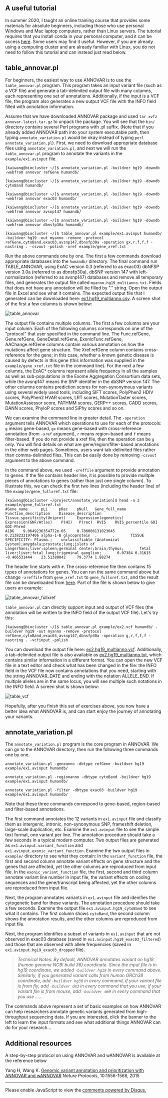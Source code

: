 ## A useful tutorial

In summer 2020, I taught an online training course that provides some materials for absolute beginners, including those who use personal Windows and Mac laptop computers, rather than Linux servers. The tutorial requires that you install conda in your personal computer, and it can be access [here](https://github.com/WGLab/Workshop_Annotation). Some users may find it useful. However, if you are already using a computing cluster and are already familiar with Linux, you do not need to follow this tutorial and can instead just read below.


## table_annovar.pl

For beginners, the easiest way to use ANNOVAR is to use the `table_annovar.pl` program. This program takes an input variant file (such as a VCF file) and generate a tab-delimited output file with many columns, each representing one set of annotations. Additionally, if the input is a VCF file, the program also generates a new output VCF file with the INFO field filled with annotation information.

Assume that we have downloaded ANNOVAR package and used `tar xvfz annovar.latest.tar.gz` to unpack the package. You will see that the `bin/` directory contains several Perl programs with .pl suffix. (Note that if you already added ANNOVAR path into your system executable path, then typing `annotate_variation.pl` would be okay instead of typing `perl annotate_variation.pl`). First, we need to download appropriate database files using `annotate_variation.pl`, and next we will run the `table_annovar.pl` program to annotate the variants in the `example/ex1.avinput` file.

```
[kaiwang@biocluster ~/]$ annotate_variation.pl -buildver hg19 -downdb -webfrom annovar refGene humandb/

[kaiwang@biocluster ~/]$ annotate_variation.pl -buildver hg19 -downdb cytoBand humandb/

[kaiwang@biocluster ~/]$ annotate_variation.pl -buildver hg19 -downdb -webfrom annovar exac03 humandb/ 

[kaiwang@biocluster ~/]$ annotate_variation.pl -buildver hg19 -downdb -webfrom annovar avsnp147 humandb/ 

[kaiwang@biocluster ~/]$ annotate_variation.pl -buildver hg19 -downdb -webfrom annovar dbnsfp30a humandb/

[kaiwang@biocluster ~/]$ table_annovar.pl example/ex1.avinput humandb/ -buildver hg19 -out myanno -remove -protocol refGene,cytoBand,exac03,avsnp147,dbnsfp30a -operation gx,r,f,f,f -nastring . -csvout -polish -xref example/gene_xref.txt
```

Run the above commands one by one. The first a few commands download appropriate databases into the `humandb/` directory. The final command run TABLE_ANNOVAR, using ExAC version 0.3 (referred to as exac03) dbNFSP version 3.0a (referred to as dbnsfp30a), dbSNP version 147 with left-normalization (referred to as avsnp147) databases and remove all temporary files, and generates the output file called `myanno.hg19_multianno.txt`. Fields that does not have any annotation will be filled by "." string. Open the output file in Excel and see what it contains. The expected output file that I generated can be downloaded here: [ex1.hg19_multianno.csv](http://www.openbioinformatics.org/annovar/download/ex1.hg19_multianno.csv). A screen shot of the first a few columns is shown below:

![table_annovar](/img/table_annovar.PNG)

The output file contains multiple columns. The first a few columns are your input column. Each of the following columns corresponds on one of the "protocol" that user specified in the command line. The Func.refGene, Gene.refGene, GeneDetail.refGene, ExonicFunc.refGene, AAChange.refGene columns contain various annotation on how the mutations affect gene structure. The Xref.refGene column contains cross-reference for the gene; in this case, whether a known genetic disease is caused by defects in this gene (this information was supplied in the `example/gene_xref.txt` file in the command line). For the next a few columns, the ExAC\* columns represent allele frequency in all the samples as well as sub-populations in the Exome Aggregation Consortium data sets, while the avsnp147 means the SNP identifier in the dbSNP version 147. The other columns contains prediction scores for non-synonymous variants using several widely used tools, including SIFT scores, PolyPhen2 HDIV scores, PolyPhen2 HVAR scores, LRT scores, MutationTaster scores, MutationAssessor score, FATHMM scores, GERP++ scores, CADD scores, DANN scores, PhyloP scores and SiPhy scores and so on. 

We can examine the command line in greater detail. The `-operation` argument tells ANNOVAR which operations to use for each of the protocols: `g` means gene-based, `gx` means gene-based with cross-reference annotation (from `-xref` argument), `r` means region-based and `f` means filter-based. If you do not provide a xref file, then the operation can be `g` only. You will find details on what are gene/region/filter-based annotations in the other web pages. Sometimes, users want tab-delimited files rather than comma-delimited files. This can be easily done by removing `-csvout` argument to the above command.

In the command above, we used `-xreffile` argument to provide annotation to genes. If the file contains header line, it is possible to provide mulitple pieces of annotations to genes (rather than just one single column). To illustrate this, we can check the first two lines (including the header line) of the `example/gene_fullxref.txt` file:

```
[kaiwang@biocluster ~/project/annotate_variation]$ head -n 2 example/gene_fullxref.txt
#Gene_name      pLi     pRec    pNull   Gene_full_name  Function_description    Disease_description     Tissue_specificity(Uniprot)     Expression(egenetics)  Expression(GNF/Atlas)    P(HI)   P(rec)  RVIS    RVIS_percentile GDI     GDI-Phred
A1BG    9.0649236354772e-05     0.786086131023045       0.2138232197406 alpha-1-B glycoprotein  .       .       TISSUE SPECIFICITY: Plasma.;    unclassifiable (Anatomical System);amygdala;prostate;lung;islets of Langerhans;liver;spleen;germinal center;brain;thymus;       fetal liver;liver;fetal lung;trigeminal ganglion;       0.07384 0.31615 -0.466531444    23.51380042     79.3774 1.88274
```

The header line starts with `#`. The cross-reference file then contains 15 types of annotations for genes. You can run the same command above but change `-xreffile` from `gene_xref.txt` to `gene_fullxref.txt`, and the result file can be downloaded from [here](ex1_full.hg19_multianno.csv). Part of the file is shown below to give users an example:

![table_annovar_fullxref](/img/table_annovar_fullxref.PNG)



`table_annovar.pl` can directly support input and output of VCF files (the annotation will be written to the INFO field of the output VCF file). Let's try this:

```
[kaiwang@biocluster ~/]$ table_annovar.pl example/ex2.vcf humandb/ -buildver hg19 -out myanno -remove -protocol refGene,cytoBand,exac03,avsnp147,dbnsfp30a -operation g,r,f,f,f -nastring . -vcfinput -polish
```

You can download the output file here: [ex2.hg19_multianno.vcf](http://www.openbioinformatics.org/annovar/download/myanno.hg19_multianno.vcf). Additionally, a tab-delimited output file is also available as [ex2.hg19_multianno.txt](http://www.openbioinformatics.org/annovar/download/ex2.hg19_multianno.txt), which contains similar information in a different format. You can open the new VCF file in a text editor and check what has been changed in the file: the INFO field in the VCF file now contains annotations that you need, starting with the string ANNOVAR_DATE and ending with the notation ALLELE_END. If multiple alleles are in the same locus, you will see multiple such notations in the INFO field. A screen shot is shown below:

![table_vcf](/img/table_vcf.PNG)

Hopefully, after you finish this set of exercises above, you now have a better idea what ANNOVAR is, and can start enjoy the journey of annotating your variants.

## annotate_variation.pl

The `annotate_variation.pl` program is the core program in ANNOVAR. We can go to the ANNOVAR directory, then run the following three commands one by one. 

```
annotate_variation.pl -geneanno -dbtype refGene -buildver hg19 example/ex1.avinput humandb/

annotate_variation.pl -regionanno -dbtype cytoBand -buildver hg19 example/ex1.avinput humandb/ 

annotate_variation.pl -filter -dbtype exac03 -buildver hg19 example/ex1.avinput humandb/
```

Note that these three commands correspond to gene-based, region-based and filter-based annotations.

The first command annotates the 12 variants in `ex1.avinput` file and classify them as intergenic, intronic, non-synonymous SNP, frameshift deletion, large-scale duplication, etc. Examine the `ex1.avinput` file to see the simple text format, one variant per line. The annotation procedure should take a few seconds in a typical modern computer. Two output files are generated as `ex1.avinput.variant_function` and `ex1.avinput.exonic_variant_function`. Examine the two output files in `example/` directory to see what they contain: In the `variant_function` file, the first and second column annotate variant effects on gene structure and the genes that are affected, yet the other columns are reproduced from input file. In the `exonic_variant_function` file, the first, second and third column annotate variant line number in input file, the variant effects on coding sequences and the gene/transcript being affected, yet the other columns are reproduced from input file.

Next, the program annotates variants in `ex1.avinput` file and idenifies the cytogenetic band for these variants. The annotation procedure should take a few seconds. Examine the output file `ex1.avinput.hg19_cytoBand` to see what it contains. The first column shows `cytoBand`, the second column shows the annotation results, and the other columns are reproduced from input file.

Next, the program identifies a subset of variants in `ex1.avinput` that are not observed in exac03 database (saved in `ex1.avinput.hg19_exac03_filtered`) and those that are observed with allele frequencies (saved in `ex1.avinput.hg19_exac03_dropped` file).

>*Technical Notes: By default, ANNOVAR annotates variant on hg18 (human genome NCBI build 36) coordinate. Since the input file is in hg19 coordinate, we added `-buildver hg19` in every command above. Similarly, if you generated variant calls from human GRCh38 coordinate, add `-buildver hg38` in every command, if your variant file is from fly, add `-buildver dm3` in every command that you use; if your variant file is from mouse, add `-buildver mm9` in every command that you use ......*

The commands above represent a set of basic examples on how ANNOVAR can help researchers annotate genetic variants generated from high-throughput sequencing data. If you are interested, click the banner to the left to learn the input formats and see what additional things ANNOVAR can do for your research...

## Additional resources

A step-by-step protocol on using ANNOVAR and wANNOVAR is available at the reference below

Yang H, Wang K. [Genomic variant annotation and prioritization with ANNOVAR and wANNOVAR](http://www.nature.com/nprot/journal/v10/n10/abs/nprot.2015.105.html) _Nature Protocols_, 10:1556-1566, 2015




---

<script>
  (function(i,s,o,g,r,a,m){i['GoogleAnalyticsObject']=r;i[r]=i[r]||function(){
  (i[r].q=i[r].q||[]).push(arguments)},i[r].l=1*new Date();a=s.createElement(o),
  m=s.getElementsByTagName(o)[0];a.async=1;a.src=g;m.parentNode.insertBefore(a,m)
  })(window,document,'script','//www.google-analytics.com/analytics.js','ga');

  ga('create', 'UA-48623707-1', 'openbioinformatics.org');
  ga('send', 'pageview');
</script>

<script>
  (function(i,s,o,g,r,a,m){i['GoogleAnalyticsObject']=r;i[r]=i[r]||function(){
  (i[r].q=i[r].q||[]).push(arguments)},i[r].l=1*new Date();a=s.createElement(o),
  m=s.getElementsByTagName(o)[0];a.async=1;a.src=g;m.parentNode.insertBefore(a,m)
  })(window,document,'script','//www.google-analytics.com/analytics.js','ga');

  ga('create', 'UA-48623707-1', 'openbioinformatics.org');
  ga('send', 'pageview');
</script>

<div id="disqus_thread"></div>
<script type="text/javascript">
    /* * * CONFIGURATION VARIABLES * * */
    var disqus_shortname = 'annovar';
    var disqus_identifier = 'startup';
    var disqus_title = 'Quick Start-Up Guide';
    
    /* * * DON'T EDIT BELOW THIS LINE * * */
    (function() {
        var dsq = document.createElement('script'); dsq.type = 'text/javascript'; dsq.async = true;
        dsq.src = '//' + disqus_shortname + '.disqus.com/embed.js';
        (document.getElementsByTagName('head')[0] || document.getElementsByTagName('body')[0]).appendChild(dsq);
    })();
</script>
<noscript>Please enable JavaScript to view the <a href="https://disqus.com/?ref_noscript" rel="nofollow">comments powered by Disqus.</a></noscript>
